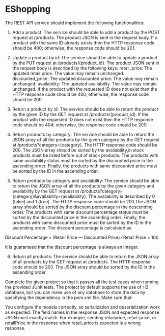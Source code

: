 # EShopping
The REST API service should implement the following functionalities:

1. Add a product: The service should be able to add a product by the POST request at /products. The product JSON is sent in the request body. If a product with the same ID already exists then the HTTP response code should be 400; otherwise, the response code should be 201.
2. Update a product by id: The service should be able to update a product by the PUT request at /products/{product_id}. The product JSON sent in the request body is described by the following keys:
retail_price: The updated retail price. The value may remain unchanged.
discounted_price: The updated discounted price. The value may remain unchanged.
availability: The updated availability. The value may remain unchanged.
If the product with the requested ID does not exist then the HTTP response code should be 400; otherwise, the response code should be 200.
3. Return a product by id: The service should be able to return the product by the given ID by the GET request at /products/{product_id}. If the product with the requested ID does not exist then the HTTP response code should be 404; otherwise, the response code should be 200.



4. Return products by category: The service should be able to return the JSON array of all the products by the given category by the GET request at /products?category={category}. 
The HTTP response code should be 200. 
The JSON array should be sorted by the availability,in stock products must be listed before out of stock products. 
The products with same availability status must be sorted by the discounted price in the ascending order.
Finally, the products with same discounted price must be sorted by the ID in the ascending order.

5. Return products by category and availability: 
The service should be able to return the JSON array of all the products by the given category and availability by the GET request at /products?category={category}&availability={availability}. 
The availability is described by 0 (false) and 1 (true). 
The HTTP response code should be 200.The JSON array should be sorted by the discount percentage in the descending order. 
The products with same discount percentage status must be sorted by the discounted price in the ascending order. 
Finally, the products with same discounted price must be sorted by the ID in the ascending order.
The discount percentage is calculated as:

Discount Percentage  =  (Retail Price — Discounted Price) ⁄ Retail Price  × 100

It is guaranteed that the discount percentage is always an integer.

6. Return all products: The service should be able to return the JSON array of all products by the GET request at /products. The HTTP response code should be 200. The JSON array should be sorted by the ID in the ascending order.
 

Complete the given project so that it passes all the test cases when running the provided JUnit tests. The project by default supports the use of H2 database, but you can make use of any database to store the data by specifying the dependency in the pom.xml file. Make sure that:

You configure the models correctly, so serialization and deserialization work as expected.
The field names in the response JSON and expected response JSON must exactly match. For example, sending retailprice, retail-price, or retailPrice in the response when retail_price is expected is a wrong response.

